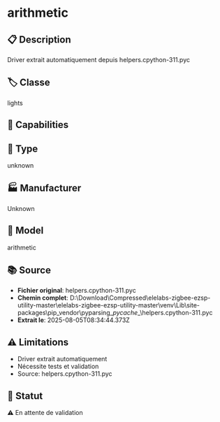 # arithmetic

## 📋 Description
Driver extrait automatiquement depuis helpers.cpython-311.pyc

## 🏷️ Classe
lights

## 🔧 Capabilities


## 📡 Type
unknown

## 🏭 Manufacturer
Unknown

## 📱 Model
arithmetic

## 📚 Source
- **Fichier original**: helpers.cpython-311.pyc
- **Chemin complet**: D:\Download\Compressed\elelabs-zigbee-ezsp-utility-master\elelabs-zigbee-ezsp-utility-master\venv\Lib\site-packages\pip\_vendor\pyparsing\__pycache__\helpers.cpython-311.pyc
- **Extrait le**: 2025-08-05T08:34:44.373Z

## ⚠️ Limitations
- Driver extrait automatiquement
- Nécessite tests et validation
- Source: helpers.cpython-311.pyc

## 🚀 Statut
⚠️ En attente de validation
